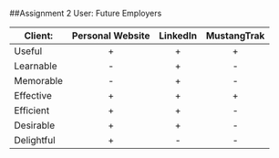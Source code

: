 ##Assignment 2
User: Future Employers

Client:		|Personal Website	|LinkedIn	|MustangTrak	|
------------|:-----:|:-----:|:-----:|
Useful		|	+	|	+	|	+	|
Learnable	|	-	|	+	|	-	|
Memorable	|	-	|	+	|	-	|
Effective	|	+	|	+	|	+	|
Efficient	|	+	|	+	|	-	|
Desirable	|	+	|	+	|	-	|
Delightful	|	+	|	-	|	-	|
